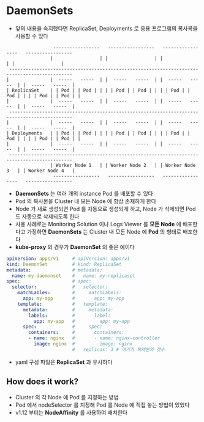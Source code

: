 # DaemonSets

* 앞의 내용을 숙지했다면 ReplicaSet, Deployments 로 응용 프로그램의 복사복을 사용할 수 있다

```
                 -----------------   -----------------   -----------------   -----------------  
                |                 | |                 | |                 | |                 | 
 ---------------------------------------------------------------------------------------------  
|               |  -----   -----  | |  -----   -----  | |  -----   -----  | |  -----   -----  | 
| ReplicaSet    | | Pod | | Pod | | | | Pod | | Pod | | | | Pod | | Pod | | | | Pod | | Pod | | 
|               |  -----   -----  | |  -----   -----  | |  -----   -----  | |  -----   -----  | 
 ---------------------------------------------------------------------------------------------  
|               |  -----   -----  | |  -----   -----  | |  -----   -----  | |  -----   -----  | 
| Deployments   | | Pod | | Pod | | | | Pod | | Pod | | | | Pod | | Pod | | | | Pod | | Pod | | 
|               |  -----   -----  | |  -----   -----  | |  -----   -----  | |  -----   -----  | 
 ---------------------------------------------------------------------------------------------  
                | Worker Node 1   | | Worker Node 2   | | Worker Node 3   | | Worker Node 4   | 
                 -----------------   -----------------   -----------------   -----------------  
```

* **DaemonSets** 는 여러 개의 instance Pod 를 배포할 수 있다
* Pod 의 복사본을 Cluster 내 모든 Node 에 항상 존재하게 한다 
* Node 가 새로 생성되면 Pod 를 자동으로 생성되게 하고, Node 가 삭제되면 Pod 도 자동으로 삭제되도록 한다
* 사용 사례로는 Monitoring Solution 이나 Logs Viewer 를 **모든 Node** 에 배포한다고 가정하면 **DaemonSets** 는 Cluster 내 모든 Node 에 **Pod** 의 형태로 배포한다
* **kube-proxy** 의 경우가 **DaemonSet** 의 좋은 예이다

```yml
apiVersion: apps/v1     # apiVersion: apps/v1 
kind: DaemonSet         # kind: ReplicaSet 
metadata:               # metadata: 
  name: my-daemonset    #   name: my-replicaset 
spec:                   # spec: 
  selector:             #   selector: 
    matchLables:        #     matchLabels: 
      app: my-app       #       app: my-app 
    template:           #   template: 
      metadata:         #     metadata: 
        labels:         #       label: 
          app: my-app   #         app: my-app 
      spec:             #     spec: 
        containers:     #       containers: 
        - name: nginx   #       - name: nginx-controller 
          image: nginx  #         image: nginx 
                        #   replicas: 3 # 여기가 복제본의 갯수 
```

* yaml 구성 파일은 **ReplicaSet** 과 유사하다

## How does it work?

* Cluster 의 각 Node 에 Pod 를 지정하는 방법
* Pod 에서 nodeSelector 를 지정해 Pod 를 Node 에 직접 놓는 방법이 있었다
* v1.12 부터는 **NodeAffinity** 를 사용하여 배치한다